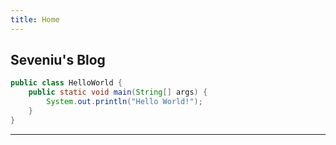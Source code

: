 ```yaml
---
title: Home
---
```

## Seveniu's Blog

```java
public class HelloWorld {
    public static void main(String[] args) {
        System.out.println("Hello World!");
    }
}
```
--------